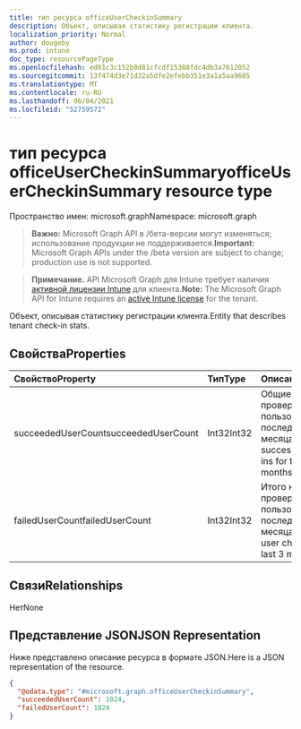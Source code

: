```yaml
---
title: тип ресурса officeUserCheckinSummary
description: Объект, описывая статистику регистрации клиента.
localization_priority: Normal
author: dougeby
ms.prod: intune
doc_type: resourcePageType
ms.openlocfilehash: ed81c3c152b0d81cfcdf15388fdc4db3a7612052
ms.sourcegitcommit: 13f474d3e71d32a5dfe2efebb351e3a1a5aa9685
ms.translationtype: MT
ms.contentlocale: ru-RU
ms.lasthandoff: 06/04/2021
ms.locfileid: "52759572"
---
```

# <a name="officeusercheckinsummary-resource-type"></a><span data-ttu-id="44ac6-103">тип ресурса officeUserCheckinSummary</span><span class="sxs-lookup"><span data-stu-id="44ac6-103">officeUserCheckinSummary resource type</span></span>

<span data-ttu-id="44ac6-104">Пространство имен: microsoft.graph</span><span class="sxs-lookup"><span data-stu-id="44ac6-104">Namespace: microsoft.graph</span></span>

> <span data-ttu-id="44ac6-105">**Важно:** Microsoft Graph API в /бета-версии могут изменяться; использование продукции не поддерживается.</span><span class="sxs-lookup"><span data-stu-id="44ac6-105">**Important:** Microsoft Graph APIs under the /beta version are subject to change; production use is not supported.</span></span>

> <span data-ttu-id="44ac6-106">**Примечание.** API Microsoft Graph для Intune требует наличия [активной лицензии Intune](https://go.microsoft.com/fwlink/?linkid=839381) для клиента.</span><span class="sxs-lookup"><span data-stu-id="44ac6-106">**Note:** The Microsoft Graph API for Intune requires an [active Intune license](https://go.microsoft.com/fwlink/?linkid=839381) for the tenant.</span></span>

<span data-ttu-id="44ac6-107">Объект, описывая статистику регистрации клиента.</span><span class="sxs-lookup"><span data-stu-id="44ac6-107">Entity that describes  tenant check-in stats.</span></span>

## <a name="properties"></a><span data-ttu-id="44ac6-108">Свойства</span><span class="sxs-lookup"><span data-stu-id="44ac6-108">Properties</span></span>
|<span data-ttu-id="44ac6-109">Свойство</span><span class="sxs-lookup"><span data-stu-id="44ac6-109">Property</span></span>|<span data-ttu-id="44ac6-110">Тип</span><span class="sxs-lookup"><span data-stu-id="44ac6-110">Type</span></span>|<span data-ttu-id="44ac6-111">Описание</span><span class="sxs-lookup"><span data-stu-id="44ac6-111">Description</span></span>|
|:---|:---|:---|
|<span data-ttu-id="44ac6-112">succeededUserCount</span><span class="sxs-lookup"><span data-stu-id="44ac6-112">succeededUserCount</span></span>|<span data-ttu-id="44ac6-113">Int32</span><span class="sxs-lookup"><span data-stu-id="44ac6-113">Int32</span></span>|<span data-ttu-id="44ac6-114">Общие успешные проверки пользователей за последние 3 месяца.</span><span class="sxs-lookup"><span data-stu-id="44ac6-114">Total successful user check ins for the last 3 months.</span></span>|
|<span data-ttu-id="44ac6-115">failedUserCount</span><span class="sxs-lookup"><span data-stu-id="44ac6-115">failedUserCount</span></span>|<span data-ttu-id="44ac6-116">Int32</span><span class="sxs-lookup"><span data-stu-id="44ac6-116">Int32</span></span>|<span data-ttu-id="44ac6-117">Итого неудавшейся проверки пользователей за последние 3 месяца.</span><span class="sxs-lookup"><span data-stu-id="44ac6-117">Total failed user check ins for the last 3 months.</span></span>|

## <a name="relationships"></a><span data-ttu-id="44ac6-118">Связи</span><span class="sxs-lookup"><span data-stu-id="44ac6-118">Relationships</span></span>
<span data-ttu-id="44ac6-119">Нет</span><span class="sxs-lookup"><span data-stu-id="44ac6-119">None</span></span>

## <a name="json-representation"></a><span data-ttu-id="44ac6-120">Представление JSON</span><span class="sxs-lookup"><span data-stu-id="44ac6-120">JSON Representation</span></span>
<span data-ttu-id="44ac6-121">Ниже представлено описание ресурса в формате JSON.</span><span class="sxs-lookup"><span data-stu-id="44ac6-121">Here is a JSON representation of the resource.</span></span>
<!-- {
  "blockType": "resource",
  "keyProperty": "id",
  "@odata.type": "microsoft.graph.officeUserCheckinSummary"
}
-->
``` json
{
  "@odata.type": "#microsoft.graph.officeUserCheckinSummary",
  "succeededUserCount": 1024,
  "failedUserCount": 1024
}
```




